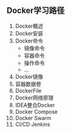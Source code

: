 ## Docker学习路径

1. Docker概述
2. Docker安装
3. Docker命令
   * 镜像命令
   * 容器命令
   * 操作命令
   * ...
4. Docker镜像
5. 容器数据卷
6. DockerFile
7. Docker网络原理
8. IDEA整合Docker
9. Docker Compose
10. Docker Swarm
11. CI/CD Jenkins
